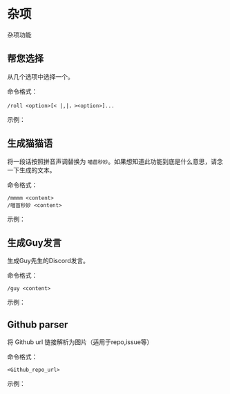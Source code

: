 # 杂项

杂项功能


## 帮您选择

从几个选项中选择一个。

命令格式：

```text
/roll <option>[< |,|，><option>]...
```

示例：

<ClientOnly>
	<neko-box :messages="[
		{ position: 'right', msg: '/roll fktx fkucn fk616' },{ position: 'left', msg: '我觉得还是选fktx' },{ position: 'right', msg: '/roll 肯德基，麦当劳，不吃' },{ position: 'left', msg: '那我建议你选择不吃' },
]">
	</neko-box>
</ClientOnly>


## 生成猫猫语 <Badge type="danger" text="关闭" vertical="top" />

将一段话按照拼音声调替换为 `喵苗秒妙`。如果想知道此功能到底是什么意思，请念一下生成的文本。

命令格式：

```text
/mmmm <content>
/喵苗秒妙 <content>
```

示例：

<ClientOnly>
	<neko-box :messages="[
		{ position: 'right', msg: '/mmmm 韵律源点Arcaea是我玩过最好玩的手游，游戏没有任何缺点，维护时间长是为了更好的游戏体验，未知问题也很正常只是我没见过世面，游戏卡顿是我手机问题，游戏服务器如丝般顺滑，游戏体力不多为了保护视力减少盯屏幕时间，一首歌2体爬梯高效又快捷，不仅如此官方还大量更新可爱角色有用技能，活动奖励丰富又不肝，体验极好，是手游之鉴，游戏界面非常整洁，角色立绘十分可爱，歌曲难度适中，游戏体验非常好。打不了的歌都是我手和脑子不配，错过活动之类的都是风水不好，成绩上传不了是我家路由器没买对。' },{ position: 'left', msg: '妙妙苗秒Arcaea妙秒苗妙妙秒苗喵~秒苗，苗妙苗秒妙苗喵秒，苗妙苗喵秒妙苗喵~妙秒喵~苗妙秒妙，妙喵妙苗秒秒妙苗秒妙秒苗妙妙妙妙，苗妙秒妙妙秒秒喵妙苗，苗妙苗妙妙苗喵喵妙苗，苗妙秒妙妙喵苗喵~秒妙妙妙秒秒喵苗妙苗喵，喵秒喵2秒苗喵喵妙妙妙苗，妙秒苗秒喵喵苗妙妙妙喵秒妙秒妙秒妙妙苗，苗妙秒妙喵妙妙妙喵，秒妙苗秒，妙秒苗喵妙，苗妙妙妙喵苗秒苗，秒妙妙妙苗喵秒妙，喵秒苗妙妙喵，苗妙秒妙喵苗秒。秒妙喵~喵~喵喵妙秒秒苗秒喵~妙妙，妙妙苗妙喵妙喵~喵妙喵秒妙秒，苗妙妙苗妙喵~妙秒喵妙苗妙苗秒妙。' },
]">
	</neko-box>
</ClientOnly>


## 生成Guy发言

生成Guy先生的Discord发言。

命令格式：

```text
/guy <content>
```

示例：

<ClientOnly>
	<neko-box :messages="[
		{ position: 'right', msg: '/guy 616sb' },{ position: 'left', chain: [{ img: '/images/Misc/guy.webp' } ] },
]">
	</neko-box>
</ClientOnly>


## Github parser

将 Github url 链接解析为图片（适用于repo,issue等）

命令格式：

```text
<Github_repo_url>
```

示例：

<ClientOnly>
	<neko-box :messages="[
		{ position: 'right', msg: 'https://github.com/InariAimu/aimubot' },{ position: 'left', chain: [{ img: '/images/Misc/gh.webp' } ] },
]">
	</neko-box>
</ClientOnly>


